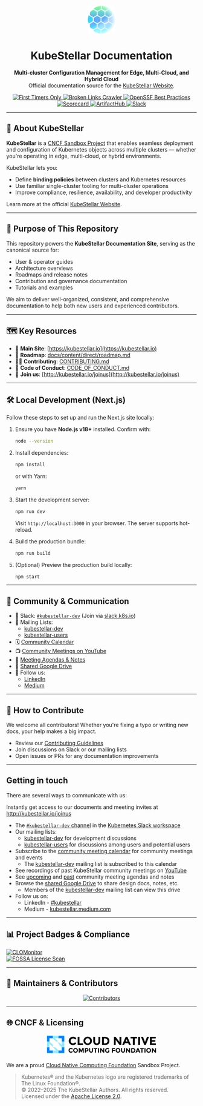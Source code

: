 <!-- KubeStellar Docs README -->

<p align="center">
  <img src="./docs/overrides/favicons/android-72x72.png"alt="KubeStellar Logo" />
</p>

<h1 align="center">KubeStellar Documentation</h1>

<p align="center">
  <b>Multi-cluster Configuration Management for Edge, Multi-Cloud, and Hybrid Cloud</b><br/>
  Official documentation source for the <a href="https://kubestellar.io">KubeStellar Website</a>.
</p>

<p align="center">
  <a href="https://www.firsttimersonly.com/">
    <img src="https://img.shields.io/badge/first--timers--only-friendly-blue.svg?style=flat-square" alt="First Timers Only">
  </a>
  <a href="https://github.com/kubestellar/kubestellar/actions/workflows/broken-links-crawler.yml">
    <img src="https://github.com/kubestellar/kubestellar/actions/workflows/broken-links-crawler.yml/badge.svg" alt="Broken Links Crawler">
  </a>
  <a href="https://www.bestpractices.dev/projects/8266">
    <img src="https://www.bestpractices.dev/projects/8266/badge" alt="OpenSSF Best Practices">
  </a>
  <a href="https://scorecard.dev/viewer/?uri=github.com/kubestellar/kubestellar">
    <img src="https://api.scorecard.dev/projects/github.com/kubestellar/kubestellar/badge" alt="Scorecard">
  </a>
  <a href="https://artifacthub.io/packages/search?repo=kubestellar">
    <img src="https://img.shields.io/endpoint?url=https://artifacthub.io/badge/repository/kubestellar" alt="ArtifactHub">
  </a>
  <a href="https://kubernetes.slack.com/archives/C058SUSL5AA">
    <img src="https://img.shields.io/badge/KubeStellar-Join%20Slack-blue?logo=slack" alt="Slack">
  </a>
</p>

---

## 🚀 About KubeStellar

**KubeStellar** is a [CNCF Sandbox Project](https://www.cncf.io/sandbox-projects/) that enables seamless deployment and configuration of Kubernetes objects across multiple clusters — whether you're operating in edge, multi-cloud, or hybrid environments.

KubeStellar lets you:

- Define **binding policies** between clusters and Kubernetes resources
- Use familiar single-cluster tooling for multi-cluster operations
- Improve compliance, resilience, availability, and developer productivity

Learn more at the official [KubeStellar Website](https://kubestellar.io).

---

## 📘 Purpose of This Repository

This repository powers the **KubeStellar Documentation Site**, serving as the canonical source for:

- User & operator guides
- Architecture overviews
- Roadmaps and release notes
- Contribution and governance documentation
- Tutorials and examples

We aim to deliver well-organized, consistent, and comprehensive documentation to help both new users and experienced contributors.

---

## 🗺️ Key Resources

- 🔗 **Main Site**: [https://kubestellar.io](https://kubestellar.io)
- 📄 **Roadmap**: [docs/content/direct/roadmap.md](docs/content/direct/roadmap.md)
- 🧑‍💻 **Contributing**: [CONTRIBUTING.md](https://github.com/kubestellar/kubestellar/blob/main/CONTRIBUTING.md)
- 📜 **Code of Conduct**: [CODE_OF_CONDUCT.md](https://github.com/kubestellar/kubestellar/blob/main/CODE_OF_CONDUCT.md)
- 📅 **Join us**: [http://kubestellar.io/joinus](http://kubestellar.io/joinus)

---

## 🛠️ Local Development (Next.js)

Follow these steps to set up and run the Next.js site locally:

1. Ensure you have **Node.js v18+** installed. Confirm with:

   ```bash
   node --version
   ```

2. Install dependencies:

   ```bash
   npm install
   ```

   or with Yarn:

   ```bash
   yarn
   ```

3. Start the development server:

   ```bash
   npm run dev
   ```

   Visit `http://localhost:3000` in your browser. The server supports hot-reload.

4. Build the production bundle:

   ```bash
   npm run build
   ```

5. (Optional) Preview the production build locally:

   ```bash
   npm start
   ```

---

## 👥 Community & Communication

- 💬 Slack: [`#kubestellar-dev`](https://kubernetes.slack.com/archives/C058SUSL5AA) (Join via [slack.k8s.io](https://slack.k8s.io))
- 📧 Mailing Lists:
  - [kubestellar-dev](https://groups.google.com/g/kubestellar-dev)
  - [kubestellar-users](https://groups.google.com/g/kubestellar-users)
- 🗓️ [Community Calendar](https://calendar.google.com/calendar/event?action=TEMPLATE&tmeid=MWM4a2loZDZrOWwzZWQzZ29xanZwa3NuMWdfMjAyMzA1MThUMTQwMDAwWiBiM2Q2NWM5MmJlZDdhOTg4NGVmN2ZlOWUzZjZjOGZlZDE2ZjZmYjJmODExZjU3NTBmNTQ3NTY3YTVkZDU4ZmVkQGc&tmsrc=b3d65c92bed7a9884ef7fe9e3f6c8fed16f6fb2f811f5750f547567a5dd58fed%40group.calendar.google.com)
- 📺 [Community Meetings on YouTube](https://www.youtube.com/@kubestellar)
- 🧾 [Meeting Agendas & Notes](https://github.com/kubestellar/kubestellar/issues?q=label%3Acommunity-meeting)
- 📂 [Shared Google Drive](https://drive.google.com/drive/folders/1p68MwkX0sYdTvtup0DcnAEsnXElobFLS?usp=sharing)
- 📣 Follow us:
  - [LinkedIn](https://www.linkedin.com/feed/hashtag/?keywords=kubestellar)
  - [Medium](https://medium.com/@kubestellar/list/predefined:e785a0675051:READING_LIST)

---

## 🤝 How to Contribute

We welcome all contributors! Whether you're fixing a typo or writing new docs, your help makes a big impact.

- Review our [Contributing Guidelines](https://github.com/kubestellar/kubestellar/blob/main/CONTRIBUTING.md)
- Join discussions on Slack or our mailing lists
- Open issues or PRs for any documentation improvements

---

## Getting in touch

There are several ways to communicate with us:

Instantly get access to our documents and meeting invites at http://kubestellar.io/joinus

- The [`#kubestellar-dev` channel](https://kubernetes.slack.com/archives/C058SUSL5AA) in the [Kubernetes Slack workspace](https://slack.k8s.io)
- Our mailing lists:
    - [kubestellar-dev](https://groups.google.com/g/kubestellar-dev) for development discussions
    - [kubestellar-users](https://groups.google.com/g/kubestellar-users) for discussions among users and potential users
- Subscribe to the [community meeting calendar](https://calendar.google.com/calendar/event?action=TEMPLATE&tmeid=MWM4a2loZDZrOWwzZWQzZ29xanZwa3NuMWdfMjAyMzA1MThUMTQwMDAwWiBiM2Q2NWM5MmJlZDdhOTg4NGVmN2ZlOWUzZjZjOGZlZDE2ZjZmYjJmODExZjU3NTBmNTQ3NTY3YTVkZDU4ZmVkQGc&tmsrc=b3d65c92bed7a9884ef7fe9e3f6c8fed16f6fb2f811f5750f547567a5dd58fed%40group.calendar.google.com&scp=ALL) for community meetings and events
    - The [kubestellar-dev](https://groups.google.com/g/kubestellar-dev) mailing list is subscribed to this calendar
- See recordings of past KubeStellar community meetings on [YouTube](https://www.youtube.com/@kubestellar)
- See [upcoming](https://github.com/kubestellar/kubestellar/issues?q=is%3Aissue+is%3Aopen+label%3Acommunity-meeting) and [past](https://github.com/kubestellar/kubestellar/issues?q=is%3Aissue+is%3Aclosed+label%3Acommunity-meeting) community meeting agendas and notes
- Browse the [shared Google Drive](https://drive.google.com/drive/folders/1p68MwkX0sYdTvtup0DcnAEsnXElobFLS?usp=sharing) to share design docs, notes, etc.
    - Members of the [kubestellar-dev](https://groups.google.com/g/kubestellar-dev) mailing list can view this drive
- Follow us on:
   - LinkedIn - [#kubestellar](https://www.linkedin.com/feed/hashtag/?keywords=kubestellar)
   - Medium - [kubestellar.medium.com](https://medium.com/@kubestellar/list/predefined:e785a0675051:READING_LIST)

---

## 📊 Project Badges & Compliance

[![CLOMonitor](https://clomonitor.io/api/projects/cncf/kubestellar/report-summary?theme=light)](https://clomonitor.io/projects/cncf/kubestellar)  
[![FOSSA License Scan](https://app.fossa.com/api/projects/git%2Bgithub.com%2Fkubestellar%2Fkubestellar.svg?type=large&issueType=license)](https://app.fossa.com/projects/git%2Bgithub.com%2Fkubestellar%2Fkubestellar?ref=badge_large&issueType=license)

---

## 🧠 Maintainers & Contributors

<p align="center">
  <a href="https://github.com/kubestellar/kubestellar/graphs/contributors">
    <img src="https://contrib.rocks/image?repo=kubestellar/kubestellar" alt="Contributors"/>
  </a>
</p>

---

## 🌐 CNCF & Licensing

<p align="center">
  <a href="https://landscape.cncf.io">
    <img src="/docs/overrides/images/cncf-color.png" width="300" alt="CNCF Logo" />
  </a>
</p>

We are a proud [Cloud Native Computing Foundation](https://cncf.io) Sandbox Project.

> Kubernetes® and the Kubernetes logo are registered trademarks of The Linux Foundation®.  
> © 2022–2025 The KubeStellar Authors. All rights reserved.  
> Licensed under the [Apache License 2.0](https://www.apache.org/licenses/LICENSE-2.0).

